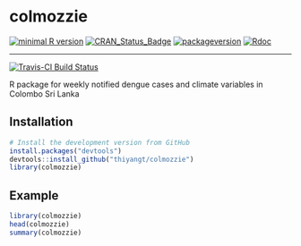 # colmozzie

[![minimal R version](https://img.shields.io/badge/R%3E%3D-NA-6666ff.svg)](https://cran.r-project.org/)
[![CRAN_Status_Badge](http://www.r-pkg.org/badges/version/colmozzie)](https://cran.r-project.org/package=colmozzie)
[![packageversion](https://img.shields.io/badge/Package%20version-0.1.0-orange.svg?style=flat-square)](commits/master)
[![Rdoc](https://www.rdocumentation.org/badges/version/colmozzie)](https://www.rdocumentation.org/packages/colmozzie)

---

[![Travis-CI Build Status](https://travis-ci.org/thiyangt/colmozzie.svg?branch=master)](https://travis-ci.org/thiyangt/colmozzie)

R package for weekly notified dengue cases and climate variables in Colombo Sri Lanka

## Installation

```R
# Install the development version from GitHub
install.packages("devtools")
devtools::install_github("thiyangt/colmozzie")
library(colmozzie)
```

## Example

```R
library(colmozzie)
head(colmozzie)
summary(colmozzie)
```
